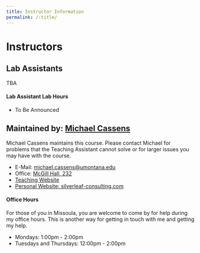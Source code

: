 ```yaml
---
title: Instructor Information
permalink: /:title/
---
```


# Instructors

<!--

## Instructor

**[Stephanie Whitney](mailto:stephanie1.whitney@umconnect.umt.edu)**

Stephanie will be your primary point of contact this semester for this course.

- Office: Media Arts MFA Suite or 127 Computer Lab in McGill
- Email: [stephanie1.whitney@umconnect.umt.edu](mailto:stephanie1.whitney@umconnect.umt.edu?cc=michael.musick@umontana.edu&subject=120%20Question)

#### Lab Hours

Stephanie holds regular lab hours, in McGill 127. Please make this your first stop for help if you are in Missoula.
-->
<!-- - Thursday: 1:30pm - 5:00pm -->
<!-- To Be Announced-->


## Lab Assistants

<!--We also have two amazing Lab Assistants for this course this semester. They will be assisting with answering your questions and serve as another resource to help you problem solve. They will also be assisting Stephanie with grading your weekly assignments.
-->
TBA
<!--
- Quinn Bruderer
    - Email: [quintin.bruderer@umconnect.umt.edu](mailto:emily1.griffin@umconnect.umt.edu,quintin.bruderer@umconnect.umt.edu?cc=stephanie1.whitney@umconnect.umt.edu,michael.musick@umontana.edu&subject=120%20Question)
- Emily Griffin
    - Email: [emily1.griffin@umconnect.umt.edu](mailto:emily1.griffin@umconnect.umt.edu,quintin.bruderer@umconnect.umt.edu?cc=stephanie1.whitney@umconnect.umt.edu,michael.musick@umontana.edu&subject=120%20Question)

When possible, you should visit them in the lab, during their lab hours. If that is not possible, please [email them](mailto:emily1.griffin@umconnect.umt.edu,quintin.bruderer@umconnect.umt.edu?cc=stephanie1.whitney@umconnect.umt.edu,michael.musick@umontana.edu&subject=120%20Question).
-->
#### Lab Assistant Lab Hours

<!-- - Tuesdays: 1:30pm - 3:00pm -->
- To Be Announced

<!-- - Mondays: 12:30pm - 2:00pm -->


## Maintained by: [Michael Cassens](https://michaelcassens.github.io/teaching)

Michael Cassens maintains this course. Please contact Michael for problems that the Teaching Assistant cannot solve or for larger issues you may have with the course.

- E-Mail: [michael.cassens@umontana.edu](mailto:michael.cassens@umontana.edu?subject=441%20Question)
- Office: [McGill Hall, 232](https://www.google.com/maps/place/McGill+Hall,+32+Campus+Dr,+Missoula,+MT+59812/@46.8619179,-113.9857145,16.91z/data=!3m1!5s0x535dcc33c1f50273:0xb43516d74c13fb70!4m5!3m4!1s0x535dcc33c3d4cbd5:0xd77cd4f46bdf5b89!8m2!3d46.8624266!4d-113.9836088)
- [Teaching Website](https://michaelcassens.github.io/teaching)
- [Personal Website: silverleaf-consulting.com](http://silverleaf-consulting.com)


#### Office Hours

For those of you in Missoula, you are welcome to come by for help during my office hours. This is another way for getting in touch with me and getting my help.

- Mondays:    1:00pm - 2:00pm
- Tuesdays and Thursdays: 12:00pm - 2:00pm
